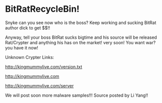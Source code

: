 # BitRatRecycleBin!
Snyke can you see now who is the boss?
Keep working and sucking BitRat author dick to get $$!!

Anyway, tell your boss BitRat sucks bigtime and his source will be 
released Rat/Crypter and anything his has on the market! very soon!
You want war?you have it now!


Unknown Crypter Links:

http://kingmummylive.com/version.txt

http://kingmummylive.com

http://kingmummylive.com/server

We will post soon more malware samples!!!
Source posted by Li Yang!!
